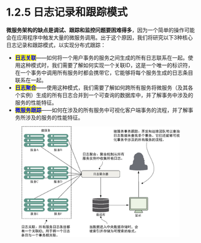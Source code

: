 # 1.2.5 日志记录和跟踪模式

**微服务架构的缺点是调试、跟踪和监控问题要困难得多**，因为一个简单的操作可能会在应用程序中触发大量的微服务调用。出于这个原因，我们将研究以下3种核心日志记录和跟踪模式，以实现分布式跟踪：

* <mark style="color:blue;">**日志关联**</mark>——如何将一个用户事务的服务之间生成的所有日志联系在一起。使用这种模式时，我们需要了解如何实现一个关联ID，这是一个唯一的标识符，在一个事务中调用所有服务时都会携带它，它能够将每个服务生成的日志条目联系在一起。
* <mark style="color:blue;">**日志聚合**</mark>——使用这种模式，我们需要了解如何跨所有服务将微服务（及其各个实例）生成的所有日志合并到一个可查询的数据库中，并了解事务中涉及的服务的性能特征。
* <mark style="color:blue;">**微服务跟踪**</mark>——如何在涉及的所有服务中可视化客户端事务的流程，并了解事务所涉及的服务的性能特征。

<figure><img src="../../../.gitbook/assets/image (6) (1).png" alt=""><figcaption></figcaption></figure>
